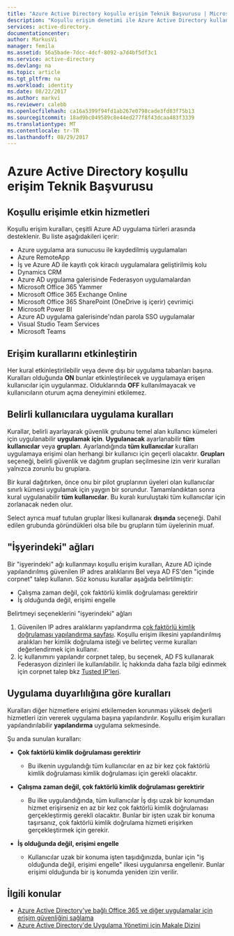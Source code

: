 ```yaml
---
title: "Azure Active Directory koşullu erişim Teknik Başvurusu | Microsoft Docs"
description: "Koşullu erişim denetimi ile Azure Active Directory kullanıcı doğrulanırken ve uygulamaya erişimine izin vermeden önce çekme belirli koşullar denetler. Bu koşullar sağlandığında, kullanıcı kimlik doğrulaması ve uygulamaya erişim izni."
services: active-directory.
documentationcenter: 
author: MarkusVi
manager: femila
ms.assetid: 56a5bade-7dcc-4dcf-8092-a7d4bf5df3c1
ms.service: active-directory
ms.devlang: na
ms.topic: article
ms.tgt_pltfrm: na
ms.workload: identity
ms.date: 08/22/2017
ms.author: markvi
ms.reviewer: calebb
ms.openlocfilehash: ca16a5399f94fd1ab267e0798cade3fd83f75b13
ms.sourcegitcommit: 18ad9bc049589c8e44ed277f8f43dcaa483f3339
ms.translationtype: MT
ms.contentlocale: tr-TR
ms.lasthandoff: 08/29/2017
---
```

# <a name="azure-active-directory-conditional-access-technical-reference"></a>Azure Active Directory koşullu erişim Teknik Başvurusu

## <a name="services-enabled-with-conditional-access"></a>Koşullu erişimle etkin hizmetleri

Koşullu erişim kuralları, çeşitli Azure AD uygulama türleri arasında desteklenir. Bu liste aşağıdakileri içerir:


* Azure uygulama ara sunucusu ile kaydedilmiş uygulamaları
* Azure RemoteApp
* İş ve Azure AD ile kayıtlı çok kiracılı uygulamalara geliştirilmiş kolu
* Dynamics CRM
* Azure AD uygulama galerisinde Federasyon uygulamalardan
* Microsoft Office 365 Yammer
* Microsoft Office 365 Exchange Online
* Microsoft Office 365 SharePoint (OneDrive iş içerir) çevrimiçi
* Microsoft Power BI 
* Azure AD uygulama galerisinde'ndan parola SSO uygulamalar
* Visual Studio Team Services
* Microsoft Teams









## <a name="enable-access-rules"></a>Erişim kurallarını etkinleştirin
Her kural etkinleştirilebilir veya devre dışı bir uygulama tabanları başına. Kuralları olduğunda **ON** bunlar etkinleştirilecek ve uygulamaya erişen kullanıcılar için uygulanmaz. Olduklarında **OFF** kullanılmayacak ve kullanıcıların oturum açma deneyimini etkilemez.

## <a name="applying-rules-to-specific-users"></a>Belirli kullanıcılara uygulama kuralları
Kurallar, belirli ayarlayarak güvenlik grubunu temel alan kullanıcı kümeleri için uygulanabilir **uygulamak için**. **Uygulanacak** ayarlanabilir **tüm kullanıcılar** veya **grupları**. Ayarlandığında **tüm kullanıcılar** kuralları uygulamaya erişimi olan herhangi bir kullanıcı için geçerli olacaktır. **Grupları** seçeneği, belirli güvenlik ve dağıtım grupları seçilmesine izin verir kuralları yalnızca zorunlu bu gruplara.

Bir kural dağıtırken, önce onu bir pilot gruplarının üyeleri olan kullanıcılar sınırlı kümesi uygulamak için yaygın bir sorundur. Tamamlandıktan sonra kural uygulanabilir **tüm kullanıcılar**. Bu kuralı kuruluştaki tüm kullanıcılar için zorlanacak neden olur.

Select ayrıca muaf tutulan gruplar İlkesi kullanarak **dışında** seçeneği. Dahil edilen grubunda göründükleri olsa bile bu grupların tüm üyelerinin muaf.

## <a name="at-work-networks"></a>"İşyerindeki" ağları
Bir "işyerindeki" ağı kullanmayı koşullu erişim kuralları, Azure AD içinde yapılandırılmış güvenilen IP adres aralıklarını Bel veya AD FS'den "içinde corpnet" talep kullanın. Söz konusu kurallar aşağıda belirtilmiştir:

* Çalışma zaman değil, çok faktörlü kimlik doğrulaması gerektirir
* İş olduğunda değil, erişimi engelle

Belirtmeyi seçeneklerini "işyerindeki" ağları

1. Güvenilen IP adres aralıklarını yapılandırma [çok faktörlü kimlik doğrulaması yapılandırma sayfası](../multi-factor-authentication/multi-factor-authentication-whats-next.md). Koşullu erişim ilkesini yapılandırılmış aralıkları her kimlik doğrulama isteği ve belirteç verme kuralları değerlendirmek için kullanır. 
2. İç kullanımını yapılandır corpnet talep, bu seçenek, AD FS kullanarak Federasyon dizinleri ile kullanılabilir. İç hakkında daha fazla bilgi edinmek için corpnet talep bkz [Tusted IP'leri](../multi-factor-authentication/multi-factor-authentication-whats-next.md#trusted-ips).


## <a name="rules-based-on-application-sensitivity"></a>Uygulama duyarlılığına göre kuralları
Kuralları diğer hizmetlere erişimi etkilemeden korunması yüksek değerli hizmetleri izin vererek uygulama başına yapılandırılır. Koşullu erişim kuralları yapılandırılabilir **yapılandırma** uygulama sekmesinde. 

Şu anda sunulan kuralları:

* **Çok faktörlü kimlik doğrulaması gerektirir**
  
  * Bu ilkenin uygulandığı tüm kullanıcılar en az bir kez çok faktörlü kimlik doğrulaması kimlik doğrulaması için gerekli olacaktır.
* **Çalışma zaman değil, çok faktörlü kimlik doğrulaması gerektirir**
  
  * Bu ilke uygulandığında, tüm kullanıcılar İş dışı uzak bir konumdan hizmet erişirseniz en az bir kez çok faktörlü kimlik doğrulaması gerçekleştirmiş gerekli olacaktır. Bunlar bir işten uzak bir konuma taşırsanız, çok faktörlü kimlik doğrulama hizmeti erişirken gerçekleştirmek için gerekir.
* **İş olduğunda değil, erişimi engelle** 
  
  * Kullanıcılar uzak bir konuma işten taşıdığınızda, bunlar için "iş olduğunda değil, erişimi engelle" ilkesi uygulanırsa engellenir.  Bunlar erişimi olduğunda bir iş konumda yeniden izin verilir.

## <a name="related-topics"></a>İlgili konular
* [Azure Active Directory'ye bağlı Office 365 ve diğer uygulamalar için erişim güvenliğini sağlama](active-directory-conditional-access.md)
* [Azure Active Directory'de Uygulama Yönetimi için Makale Dizini](active-directory-apps-index.md)

